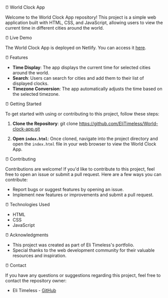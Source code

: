⏰ World Clock App

Welcome to the World Clock App repository! This project is a simple web application built with HTML, CSS, and JavaScript, allowing users to view the current time in different cities around the world.

⏰ Live Demo

The World Clock App is deployed on Netlify. You can access it [here]([https://zesty-macaron-c4c88d.netlify.app]).

⏰ Features

- **Time Display**: The app displays the current time for selected cities around the world.
- **Search**: Users can search for cities and add them to their list of displayed clocks.
- **Timezone Conversion**: The app automatically adjusts the time based on the selected timezone.

⏰ Getting Started

To get started with using or contributing to this project, follow these steps:

1. **Clone the Repository**: 
git clone https://github.com/EliTimeless/World-clock-app.git

2. **Open `index.html`**: 
Once cloned, navigate into the project directory and open the `index.html` file in your web browser to view the World Clock App.

⏰ Contributing

Contributions are welcome! If you'd like to contribute to this project, feel free to open an issue or submit a pull request. Here are a few ways you can contribute:
- Report bugs or suggest features by opening an issue.
- Implement new features or improvements and submit a pull request.

⏰ Technologies Used

- HTML
- CSS
- JavaScript

⏰ Acknowledgments

- This project was created as part of Eli Timeless's portfolio.
- Special thanks to the web development community for their valuable resources and inspiration.

⏰ Contact

If you have any questions or suggestions regarding this project, feel free to contact the repository owner:
- Eli Timeless - [GitHub](https://github.com/EliTimeless)
